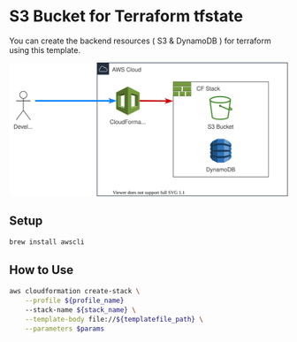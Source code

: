 # S3 Bucket for Terraform tfstate 

You can create the backend resources ( S3 & DynamoDB ) for terraform using this template.

![](./docs/img/architecture.drawio.svg)

## Setup

```sh
brew install awscli
```

## How to Use

```sh
aws cloudformation create-stack \
    --profile ${profile_name}
    --stack-name ${stack_name} \
    --template-body file://${templatefile_path} \
    --parameters $params
```
